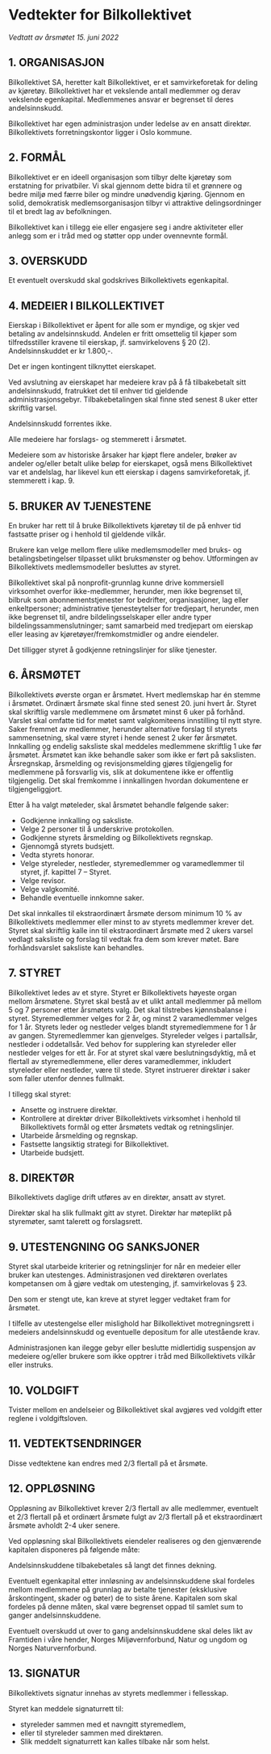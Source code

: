 Vedtekter for Bilkollektivet
============================

_Vedtatt av årsmøtet 15. juni 2022_

## 1. ORGANISASJON

Bilkollektivet SA, heretter kalt Bilkollektivet, er et samvirkeforetak for
deling av kjøretøy. Bilkollektivet har et vekslende antall medlemmer og derav
vekslende egenkapital. Medlemmenes ansvar er begrenset til deres andelsinnskudd.

Bilkollektivet har egen administrasjon under ledelse av en ansatt direktør.
Bilkollektivets forretningskontor ligger i Oslo kommune.


## 2. FORMÅL

Bilkollektivet er en ideell organisasjon som tilbyr delte kjøretøy som
erstatning for privatbiler. Vi skal gjennom dette bidra til et grønnere og bedre
miljø med færre biler og mindre unødvendig kjøring. Gjennom en solid,
demokratisk medlemsorganisasjon tilbyr vi attraktive delingsordninger til et
bredt lag av befolkningen.

Bilkollektivet kan i tillegg eie eller engasjere seg i andre aktiviteter eller
anlegg som er i tråd med og støtter opp under ovennevnte formål.


## 3. OVERSKUDD

Et eventuelt overskudd skal godskrives Bilkollektivets egenkapital.


## 4. MEDEIER I BILKOLLEKTIVET

Eierskap i Bilkollektivet er åpent for alle som er myndige, og skjer ved
betaling av andelsinnskudd. Andelen er fritt omsettelig til kjøper som
tilfredsstiller kravene til eierskap, jf. samvirkelovens § 20 (2).
Andelsinnskuddet er kr 1.800,-.

Det er ingen kontingent tilknyttet eierskapet.

Ved avslutning av eierskapet har medeiere krav på å få tilbakebetalt sitt
andelsinnskudd, fratrukket det til enhver tid gjeldende administrasjonsgebyr.
Tilbakebetalingen skal finne sted senest 8 uker etter skriftlig varsel.

Andelsinnskudd forrentes ikke.

Alle medeiere har forslags- og stemmerett i årsmøtet.

Medeiere som av historiske årsaker har kjøpt flere andeler, brøker av andeler
og/eller betalt ulike beløp for eierskapet, også mens Bilkollektivet var et
andelslag, har likevel kun ett eierskap i dagens samvirkeforetak, jf. stemmerett
i kap. 9.


## 5. BRUKER AV TJENESTENE

En bruker har rett til å bruke Bilkollektivets kjøretøy til de på enhver tid
fastsatte priser og i henhold til gjeldende vilkår.

Brukere kan velge mellom flere ulike medlemsmodeller med bruks- og
betalingsbetingelser tilpasset ulikt bruksmønster og behov. Utformingen av
Bilkollektivets medlemsmodeller besluttes av styret.

Bilkollektivet skal på nonprofit-grunnlag kunne drive kommersiell virksomhet
overfor ikke-medlemmer, herunder, men ikke begrenset til, bilbruk som
abonnementstjenester for bedrifter, organisasjoner, lag eller enkeltpersoner;
administrative tjenesteytelser for tredjepart, herunder, men ikke begrenset til,
andre bildelingsselskaper eller andre typer bildelingssammenslutninger; samt
samarbeid med tredjepart om eierskap eller leasing av kjøretøyer/fremkomstmidler
og andre eiendeler.

Det tilligger styret å godkjenne retningslinjer for slike tjenester.


## 6. ÅRSMØTET

Bilkollektivets øverste organ er årsmøtet. Hvert medlemskap har én stemme i
årsmøtet. Ordinært årsmøte skal finne sted senest 20. juni hvert år. Styret skal
skriftlig varsle medlemmene om årsmøtet minst 6 uker på forhånd. Varslet skal
omfatte tid for møtet samt valgkomiteens innstilling til nytt styre. Saker
fremmet av medlemmer, herunder alternative forslag til styrets sammensetning,
skal være styret i hende senest 2 uker før årsmøtet. Innkalling og endelig
saksliste skal meddeles medlemmene skriftlig 1 uke før årsmøtet. Årsmøtet kan
ikke behandle saker som ikke er ført på sakslisten. Årsregnskap, årsmelding og
revisjonsmelding gjøres tilgjengelig for medlemmene på forsvarlig vis, slik at
dokumentene ikke er offentlig tilgjengelig. Det skal fremkomme i innkallingen
hvordan dokumentene er tilgjengeliggjort.

Etter å ha valgt møteleder, skal årsmøtet behandle følgende saker:

* Godkjenne innkalling og saksliste.
* Velge 2 personer til å underskrive protokollen.
* Godkjenne styrets årsmelding og Bilkollektivets regnskap.
* Gjennomgå styrets budsjett.
* Vedta styrets honorar.
* Velge styreleder, nestleder, styremedlemmer og varamedlemmer til styret, jf.
  kapittel 7 – Styret.
* Velge revisor.
* Velge valgkomité.
* Behandle eventuelle innkomne saker.

Det skal innkalles til ekstraordinært årsmøte dersom minimum 10 % av
Bilkollektivets medlemmer eller minst to av styrets medlemmer krever det. Styret
skal skriftlig kalle inn til ekstraordinært årsmøte med 2 ukers varsel vedlagt
saksliste og forslag til vedtak fra dem som krever møtet. Bare forhåndsvarslet
saksliste kan behandles.


## 7. STYRET

Bilkollektivet ledes av et styre. Styret er Bilkollektivets høyeste organ mellom
årsmøtene. Styret skal bestå av et ulikt antall medlemmer på mellom 5 og 7
personer etter årsmøtets valg. Det skal tilstrebes kjønnsbalanse i styret.
Styremedlemmer velges for 2 år, og minst 2 varamedlemmer velges for 1 år.
Styrets leder og nestleder velges blandt styremedlemmene for 1 år av gangen.
Styremedlemmer kan gjenvelges. Styreleder velges i partallsår, nestleder i
oddetallsår. Ved behov for supplering kan styreleder eller nestleder velges for
ett år. For at styret skal være beslutningsdyktig, må et flertall av
styremedlemmene, eller deres varamedlemmer, inkludert styreleder eller
nestleder, være til stede. Styret instruerer direktør i saker som faller utenfor
dennes fullmakt.

I tillegg skal styret:

* Ansette og instruere direktør.
* Kontrollere at direktør driver Bilkollektivets virksomhet i henhold til
  Bilkollektivets formål og etter årsmøtets vedtak og retningslinjer.
* Utarbeide årsmelding og regnskap.
* Fastsette langsiktig strategi for Bilkollektivet.
* Utarbeide budsjett.


## 8. DIREKTØR

Bilkollektivets daglige drift utføres av en direktør, ansatt av styret.

Direktør skal ha slik fullmakt gitt av styret. Direktør har møteplikt på
styremøter, samt talerett og forslagsrett.


## 9. UTESTENGNING OG SANKSJONER

Styret skal utarbeide kriterier og retningslinjer for når en medeier eller
bruker kan utestenges. Administrasjonen ved direktøren overlates kompetansen om
å gjøre vedtak om utestenging, jf. samvirkelovas § 23.

Den som er stengt ute, kan kreve at styret legger vedtaket fram for årsmøtet.

I tilfelle av utestengelse eller mislighold har Bilkollektivet motregningsrett i
medeiers andelsinnskudd og eventuelle depositum for alle utestående krav.

Administrasjonen kan ilegge gebyr eller beslutte midlertidig suspensjon av
medeiere og/eller brukere som ikke opptrer i tråd med Bilkollektivets vilkår
eller instruks.


## 10. VOLDGIFT

Tvister mellom en andelseier og Bilkollektivet skal avgjøres ved voldgift etter
reglene i voldgiftsloven.


## 11. VEDTEKTSENDRINGER

Disse vedtektene kan endres med 2/3 flertall på et årsmøte.


## 12. OPPLØSNING

Oppløsning av Bilkollektivet krever 2/3 flertall av alle medlemmer, eventuelt et
2/3 flertall på et ordinært årsmøte fulgt av 2/3 flertall på et ekstraordinært
årsmøte avholdt 2-4 uker senere.

Ved oppløsning skal Bilkollektivets eiendeler realiseres og den gjenværende
kapitalen disponeres på følgende måte:

Andelsinnskuddene tilbakebetales så langt det finnes dekning.

Eventuelt egenkapital etter innløsning av andelsinnskuddene skal fordeles mellom
medlemmene på grunnlag av betalte tjenester (eksklusive årskontingent, skader og
bøter) de to siste årene. Kapitalen som skal fordeles på denne måten, skal være
begrenset oppad til samlet sum to ganger andelsinnskuddene.

Eventuelt overskudd ut over to gang andelsinnskuddene skal deles likt av
Framtiden i våre hender, Norges Miljøvernforbund, Natur og ungdom og Norges
Naturvernforbund.


## 13. SIGNATUR

Bilkollektivets signatur innehas av styrets medlemmer i fellesskap.

Styret kan meddele signaturrett til:

* styreleder sammen med et navngitt styremedlem,
* eller til styreleder sammen med direktøren.
* Slik meddelt signaturrett kan kalles tilbake når som helst.
